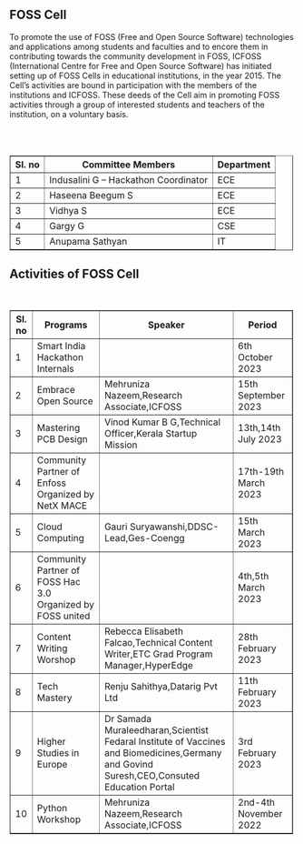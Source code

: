<div align="left" class="contentDiv">
<h2>FOSS Cell </h2>
<p>To promote the use of FOSS (Free and Open Source Software) technologies and applications among students and faculties and to encore them in contributing towards the community development in FOSS, ICFOSS (International Centre for Free and Open Source Software) has initiated setting up of FOSS Cells in educational institutions, in the year 2015. The Cell’s activities are bound in participation with the members of the institutions and ICFOSS. These deeds of the Cell aim in promoting FOSS activities through a group of interested students and teachers of the institution, on a voluntary basis.</p>
<br/>
<br/>
<table border="1" style="width:500px">
<tr><th>Sl. no</th><th>Committee Members</th><th>Department</th></tr>
<tr><td>1 </td><td>Indusalini G – Hackathon Coordinator </td><td>ECE</td></tr>
<tr><td>2</td><td>Haseena Beegum S</td><td>ECE</td></tr>
<tr><td>3</td><td>Vidhya S</td><td>ECE</td></tr>
<tr><td>4</td><td>Gargy G</td><td>CSE</td></tr>
<tr><td>5</td><td>Anupama Sathyan</td><td>IT</td></tr>
</table>
<h2>Activities of FOSS Cell </h2>
<br/>
<table border="1" style="width:500px">
<tr><th>Sl. no</th><th>Programs</th><th>Speaker</th><th>Period</th></tr>
<tr><td>1 </td><td>Smart India Hackathon Internals </td><td></td><td>6th October 2023</td></tr>
<tr><td>2 </td><td>Embrace Open Source </td><td>Mehruniza Nazeem,Research Associate,ICFOSS</td><td>15th September 2023</td></tr>
<tr><td>3 </td><td>Mastering PCB Design</td><td>Vinod Kumar B G,Technical Officer,Kerala Startup Mission</td><td>13th,14th July 2023</td></tr>
<tr><td>4 </td><td>Community Partner of Enfoss Organized by NetX MACE</td><td></td><td>17th-19th March 2023</td></tr>
<tr><td>5 </td><td>Cloud Computing</td><td>Gauri Suryawanshi,DDSC-Lead,Ges-Coengg</td><td>15th March 2023</td></tr>
<tr><td>6 </td><td>Community Partner of FOSS Hac 3.0 Organized by FOSS united</td><td></td><td>4th,5th March 2023</td></tr>
<tr><td>7 </td><td>Content Writing Worshop</td><td>Rebecca Elisabeth Falcao,Technical Content Writer,ETC Grad Program Manager,HyperEdge</td><td>28th February 2023</td></tr>
<tr><td>8 </td><td>Tech Mastery</td><td>Renju Sahithya,Datarig Pvt Ltd</td><td>11th February 2023</td></tr>
<tr><td>9 </td><td>Higher Studies in Europe</td><td>Dr Samada Muraleedharan,Scientist Fedaral Institute of Vaccines and Biomedicines,Germany and Govind Suresh,CEO,Consuted Education Portal</td><td>3rd  February 2023</td></tr>
<tr><td>10 </td><td>Python Workshop</td><td>Mehruniza Nazeem,Research Associate,ICFOSS</td><td>2nd-4th November 2022</td></tr>
</table>
</div>